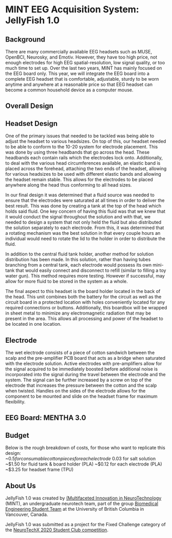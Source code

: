 # MINT EEG Acquisition System: JellyFish 1.0

## Background
There are many commercially available EEG headsets such as MUSE, OpenBCI, Neurosky, and Emotiv. However, they have too high price, not enough electrodes for high EEG spatial-resolution, low signal quality, or too much time to set up. Over the last two years, MINT has mainly focused on the EEG board only. This year, we will integrate the EEG board into a complete EEG headset that is comfortable, adjustable, sturdy to be worn anytime and anywhere at a reasonable price so that EEG headset can become a common household device as a computer mouse.


## Overall Design

## Headset Design
One of the primary issues that needed to be tackled was being able to adjust the headset to various headsizes. On top of this, our headset needed to be able to conform to the 10-20 system for electrode placement. This was done by using three headbands that go across the head. These headbands each contain rails which the electrodes lock onto. Additionally, to deal with the various head circumferences available, an elastic band is placed across the forehead, attaching the two ends of the headset, allowing for various headsizes to be used with different elastic bands and allowing the headset remain stable. This allows for the electrodes to be placed anywhere along the head thus conforming to all head sizes.

In our final design it was determined that a fluid source was needed to ensure that the electrodes were saturated at all times in order to deliver the best result. This was done by creating a tank at the top of the head which holds said fluid. One key concern of having this fluid was that we knew that it would conduct the signal throughout the solution and with that, we needed to design a system that not only held the fluid but also distributed the solution separately to each electrode. From this, it was determined that a rotating mechanism was the best solution in that every couple hours an individual would need to rotate the lid to the holder in order to distribute the fluid.

In addition to the central fluid tank holder, another method for solution distribution has been made. In this solution, rather than having tubes branching from a central tank, each electrode would possess its own mini-tank that would easily connect and disconnect to refill (similar to filling a toy water gun). This method requires more testing. However if successful, may allow for more fluid to be stored in the system as a whole.

The final aspect to this headset is the board holder located in the back of the head. This unit combines both the battery for the circuit as well as the circuit board in a protected location with holes conveniently located for any required connections or buttons. Additionally, this boardbox will be wrapped in sheet metal to minimize any electromagnetic radiation that may be present in the area. This allows all processing and power of the headset to be located in one location. 


## Electrode
The wet electrode consists of a piece of cotton sandwich between the scalp and the pre-amplifier PCB board that acts as a bridge when saturated with the electrode solution. Active electrodes with pre-amplifiers allow for the signal acquired to be immediately boosted before additional noise is incorporated into the signal during the travel between the electrode and the system. The signal can be further increased by a screw on top of the electrode that increases the pressure between the cotton and the scalp when twisted. Handles on the sides of the electrode allows for the component to be mounted and slide on the headset frame for maximum flexibility.

## EEG Board: MENTHA 3.0

## Budget
Below is the rough breakdown of costs, for those who want to replicate this design:  
~$0.5 for consumable cotton pieces for each electrode  
~$0.03 for salt solution    
~$1.50 for fluid tank & board holder (PLA)  
~$0.12 for each electrode (PLA)  
~$3.25 for headset frame (TPU)  

## About Us

JellyFish 1.0 was created by [(Multifaceted Innovation in NeuroTechnology](https://ubcmint.github.io/) (MINT), an undergraduate neurotech team, part of the group [Biomedical Engineering Student Team](http://www.ubcbest.com/) at the University of British Columbia in Vancouver, Canada.

JellyFish 1.0 was submitted as a project for the Fixed Challenge category of the [NeuroTechX 2020 Student Club competition](https://neurotechx.github.io/studentclubs/competition/).
